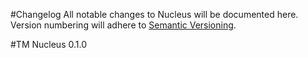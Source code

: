 #Changelog
All notable changes to Nucleus will be documented here. Version numbering will
adhere to [Semantic Versioning](http://semver.org/).

#TM Nucleus 0.1.0
